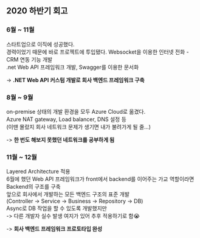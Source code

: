 ## 2020 하반기 회고

### 6월 ~ 11월
스타트업으로 이직에 성공했다.  
경력이었기 때문에 바로 프로젝트에 투입됐다.
Websocket을 이용한 인터넷 전화 - CRM 연동 기능 개발  
.net Web API 프레임워크 개발, Swagger를 이용한 문서화

-> **.NET Web API 커스텀 개발로 회사 백엔드 프레임워크 구축**

### 8월 ~ 9월
on-premise 상태의 개발 환경을 모두 Azure Cloud로 옮겼다.  
Azure NAT gateway, Load balancer, DNS 설정 등  
(이땐 몰랐지 회사 네트워크 문제가 생기면 내가 불려가게 될 줄...)

-> **한 번도 해보지 못했던 네트워크를 공부하게 됨**

### 11월 ~ 12월
Layered Architecture 적용  
6월에 했던 Web API 프레임워크가 front에서 backend를 이어주는 가교 역할이라면  
Backend의 구조를 구축  
앞으로 회사에서 개발하는 모든 백엔드 구조의 표준 개발  
(Controller -> Service -> Business -> Repository -> DB)  
Async로 DB 작업을 할 수 있도록 개발했지만  
-> 다른 개발자 실수 발생 여지가 있어 추후 적용하기로 함😭

-> **회사 백엔드 프레임워크 프로토타입 완성**